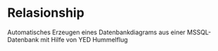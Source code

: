# Relasionship
Automatisches Erzeugen eines Datenbankdiagrams aus einer MSSQL-Datenbank mit Hilfe von YED Hummelflug
